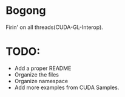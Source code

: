 # Bogong
Firin' on all threads(CUDA-GL-Interop).
# TODO:
  - Add a proper README
  - Organize the files
  - Organize namespace
  - Add more examples from CUDA Samples.
